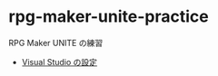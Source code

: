 # rpg-maker-unite-practice

RPG Maker UNITE の練習

* [Visual Studio の設定](./docs/visual-studio-o1o0.md)
